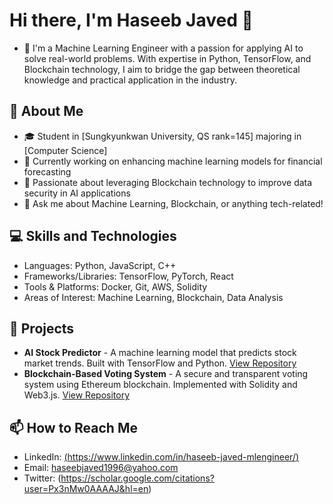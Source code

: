 # Hi there, I'm Haseeb Javed 👋

- 👀 I'm a Machine Learning Engineer with a passion for applying AI to solve real-world problems. With expertise in Python, TensorFlow, and Blockchain technology, I aim to bridge the gap between theoretical knowledge and practical application in the industry. 

## 🌱 About Me

- 🎓 Student in [Sungkyunkwan University, QS rank=145] majoring in [Computer Science]
- 🔭 Currently working on enhancing machine learning models for financial forecasting
- 🌟 Passionate about leveraging Blockchain technology to improve data security in AI applications
- 💬 Ask me about Machine Learning, Blockchain, or anything tech-related!
## 💻 Skills and Technologies

- Languages: Python, JavaScript, C++
- Frameworks/Libraries: TensorFlow, PyTorch, React
- Tools & Platforms: Docker, Git, AWS, Solidity
- Areas of Interest: Machine Learning, Blockchain, Data Analysis
## 🔨 Projects

- **AI Stock Predictor** - A machine learning model that predicts stock market trends. Built with TensorFlow and Python. [View Repository](#)
- **Blockchain-Based Voting System** - A secure and transparent voting system using Ethereum blockchain. Implemented with Solidity and Web3.js. [View Repository](#)

## 📫 How to Reach Me

- LinkedIn: [(https://www.linkedin.com/in/haseeb-javed-mlengineer/)](#)
- Email: haseebjaved1996@yahoo.com
- Twitter: (https://scholar.google.com/citations?user=Px3nMw0AAAAJ&hl=en)

